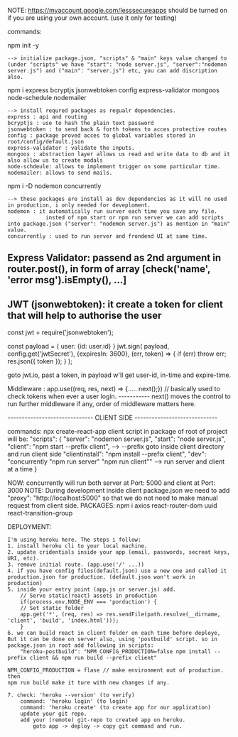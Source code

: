 NOTE: https://myaccount.google.com/lesssecureapps should be turned on if you are using your own account. (use it only for testing)

commands:

npm init -y

    --> initialize package.json, "scripts" & "main" keys value changed to (under "scripts" we have "start": "node server.js", "server":"nodemon server.js") and ("main": "server.js") etc, you can add discription also.

npm i express bcryptjs jsonwebtoken config express-validator mongoos node-schedule nodemailer

    --> install requred packages as regualr dependencies.
    express : api and routing
    bcryptjs : use to hash the plain text password
    jsonwebtoken : to send back & forth tokens to acces protective routes
    config : package proved acces to global variables stored in root/config/default.json
    express-validator : validate the inputs.
    mongoos : abstraction layer allows us read and write data to db and it also allow us to create modals
    node-schdeule: allows to implement trigger on some particular time.
    nodemailer: allows to send mails.

npm i -D nodemon concurrently

    --> these packages are install as dev dependencies as it will no used in production, i only needed for deveploment.
    nodemon : it automatically run surver each time you save any file.
                insted of npm start or npm run server we can add scripts into package.json ("server": "nodemon server.js") as mention in "main" value.
    concurrently : used to run server and frondend UI at same time.

## Express Validator: passend as 2nd argument in router.post(), in form of array [check('name', 'error msg').isEmpty(), ...]

## JWT (jsonwebtoken): it create a token for client that will help to authorise the user

const jwt = require('jsonwebtoken');

const payload = { user: {id: user.id} }
jwt.sign(
payload,
config.get('jwtSecret'),
{expiresIn: 3600},
(err, token) => {
if (err) throw err;
res.json({ token });
}
);

goto jwt.io, past a token, in payload w'll get user-id, in-time and expire-time.

Middleware : app.use((req, res, next) => {..... next();}) // basically used to check tokens when ever a user login.
----------- next() moves the control to run further middleware if any, order of middleware matters here.

------------------------------ CLIENT SIDE -----------------------------

commands: npx create-react-app client
script in package of root of project will be:
"scripts": {
"server": "nodemon server.js",
"start": "node server.js",
"client": "npm start --prefix client", --> --prefix goto inside client directory and run client side
"clientinstall": "npm install --prefix client",
"dev": "concurrently \"npm run server\" \"npm run client\"" --> run server and client at a time
}

NOW: concurrently will run both server at Port: 5000 and client at Port: 3000
NOTE: During development inside client package.json we need to add "proxy": "http://localhost:5000" so that we do not need to make manual request from client side.
PACKAGES:
npm i axios react-router-dom uuid react-transition-group

DEPLOYMENT:

    I'm using heroku here. The steps i follow:
    1. install heroku cli to your local machine.
    2. update cridentials inside your app (email, passwords, secreat keys, URI, etc).
    3. remove initial route. (app.use('/' ...))
    4. if you have config files(default.json) use a new one and called it production.json for production. (default.json won't work in production)
    5. inside your entry point (app.js or server.js) add.
        // Serve static(react) assets in production
        if(process.env.NODE_ENV === 'porduction') {
        // Set static folder
        app.get('*', (req, res) => res.sendFile(path.resolve(__dirname, 'client', 'build', 'index.html')));
        }
    6. we can build react in client folder on each time before deploye, But it can be done on server also, using 'postbuild' script. so in package.json in root add following in scripts:
        "heroku-postbuild": "NPM_CONFIG_PRODUCTION=false npm install --prefix client && npm run build --prefix client"

    NPM_CONFIG_PRODUCTION = flase // make environment out of production. then
    npm run build make it ture with new changes if any.

    7. check: 'heroku --version' (to verify)
        command: 'heroku login' (to login)
        command: 'heroku create' (to create app for our application)
        update your git repo.
        add your (remote) git-repo to created app on heroku.
            goto app -> deploy -> copy git command and run.

